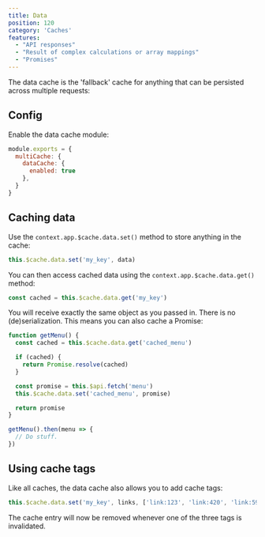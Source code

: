 ```yaml
---
title: Data
position: 120
category: 'Caches'
features:
  - "API responses"
  - "Result of complex calculations or array mappings"
  - "Promises"
---
```


<p className="lead">
The data cache is the 'fallback' cache for anything that can be persisted
across multiple requests:
</p>

<list :items="features"></list>

## Config

Enable the data cache module:

```javascript
module.exports = {
  multiCache: {
    dataCache: {
      enabled: true
    },
  }
}
```

## Caching data

Use the `context.app.$cache.data.set()` method to store anything in the cache:

```javascript
this.$cache.data.set('my_key', data)
```

You can then access cached data using the `context.app.$cache.data.get()`
method:

```javascript
const cached = this.$cache.data.get('my_key')
```

You will receive exactly the same object as you passed in. There is no
(de)serialization. This means you can also cache a Promise:

```javascript
function getMenu() {
  const cached = this.$cache.data.get('cached_menu')

  if (cached) {
    return Promise.resolve(cached)
  }

  const promise = this.$api.fetch('menu')
  this.$cache.data.set('cached_menu', promise)

  return promise
}

getMenu().then(menu => {
  // Do stuff.
})
```

## Using cache tags

Like all caches, the data cache also allows you to add cache tags:

```javascript
this.$cache.data.set('my_key', links, ['link:123', 'link:420', 'link:593'])
```

The cache entry will now be removed whenever one of the three tags is
invalidated.
